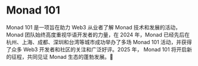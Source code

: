 # Monad 101 

Monad 101 是一项旨在助力 Web3 从业者了解 Monad 技术和发展的活动，Monad 团队始终高度重视华语开发者的力量，在 2024 年，Monad 已经先后在杭州、上海、成都、深圳和台湾等城市成功举办了多场 Monad 101 活动，并获得了众多 Web3 开发者和社区的关注和广泛好评。2025 年， Monad 101 将开启新的征程，共同见证 Monad 生态的蓬勃发展。🚀
